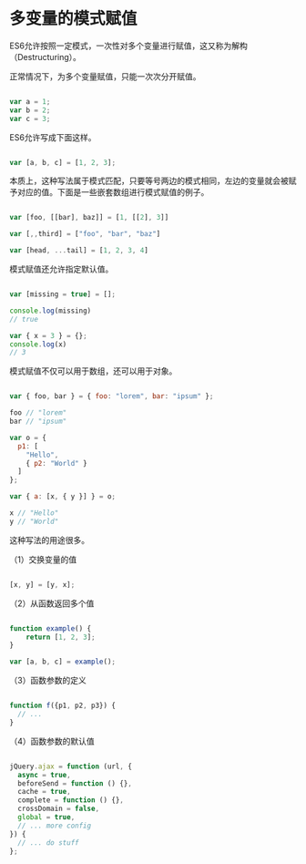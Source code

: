 # 多变量的模式赋值

ES6允许按照一定模式，一次性对多个变量进行赋值，这又称为解构（Destructuring）。

正常情况下，为多个变量赋值，只能一次次分开赋值。

```javascript

var a = 1;
var b = 2;
var c = 3;

```

ES6允许写成下面这样。

```javascript

var [a, b, c] = [1, 2, 3];

```

本质上，这种写法属于模式匹配，只要等号两边的模式相同，左边的变量就会被赋予对应的值。下面是一些嵌套数组进行模式赋值的例子。

```javascript

var [foo, [[bar], baz]] = [1, [[2], 3]]

var [,,third] = ["foo", "bar", "baz"]

var [head, ...tail] = [1, 2, 3, 4]

```

模式赋值还允许指定默认值。

```javascript

var [missing = true] = [];

console.log(missing)
// true

var { x = 3 } = {};
console.log(x)
// 3

```

模式赋值不仅可以用于数组，还可以用于对象。

```javascript

var { foo, bar } = { foo: "lorem", bar: "ipsum" };

foo // "lorem"
bar // "ipsum"

var o = {
  p1: [
    "Hello",
    { p2: "World" }
  ]
};

var { a: [x, { y }] } = o;

x // "Hello"
y // "World"

```

这种写法的用途很多。

（1）交换变量的值

```javascript

[x, y] = [y, x]; 

```

（2）从函数返回多个值

```javascript

function example() {
    return [1, 2, 3];
}

var [a, b, c] = example();

```

（3）函数参数的定义

```javascript

function f({p1, p2, p3}) {
  // ...
}

```

（4）函数参数的默认值

```javascript

jQuery.ajax = function (url, {
  async = true,
  beforeSend = function () {},
  cache = true,
  complete = function () {},
  crossDomain = false,
  global = true,
  // ... more config
}) {
  // ... do stuff
};

```
